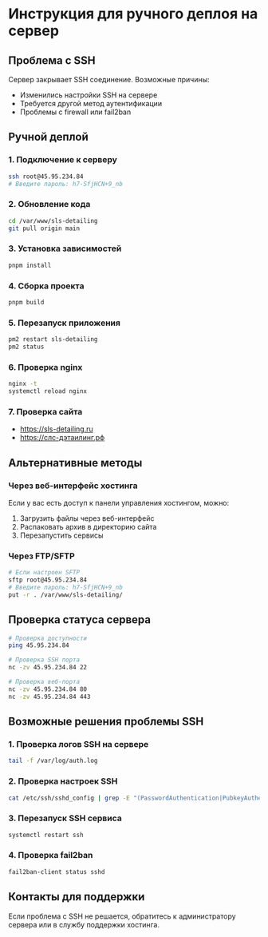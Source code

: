 # Инструкция для ручного деплоя на сервер

## Проблема с SSH
Сервер закрывает SSH соединение. Возможные причины:
- Изменились настройки SSH на сервере
- Требуется другой метод аутентификации
- Проблемы с firewall или fail2ban

## Ручной деплой

### 1. Подключение к серверу
```bash
ssh root@45.95.234.84
# Введите пароль: h7-SfjHCN+9_nb
```

### 2. Обновление кода
```bash
cd /var/www/sls-detailing
git pull origin main
```

### 3. Установка зависимостей
```bash
pnpm install
```

### 4. Сборка проекта
```bash
pnpm build
```

### 5. Перезапуск приложения
```bash
pm2 restart sls-detailing
pm2 status
```

### 6. Проверка nginx
```bash
nginx -t
systemctl reload nginx
```

### 7. Проверка сайта
- https://sls-detailing.ru
- https://слс-дэтаилинг.рф

## Альтернативные методы

### Через веб-интерфейс хостинга
Если у вас есть доступ к панели управления хостингом, можно:
1. Загрузить файлы через веб-интерфейс
2. Распаковать архив в директорию сайта
3. Перезапустить сервисы

### Через FTP/SFTP
```bash
# Если настроен SFTP
sftp root@45.95.234.84
# Введите пароль: h7-SfjHCN+9_nb
put -r . /var/www/sls-detailing/
```

## Проверка статуса сервера
```bash
# Проверка доступности
ping 45.95.234.84

# Проверка SSH порта
nc -zv 45.95.234.84 22

# Проверка веб-порта
nc -zv 45.95.234.84 80
nc -zv 45.95.234.84 443
```

## Возможные решения проблемы SSH

### 1. Проверка логов SSH на сервере
```bash
tail -f /var/log/auth.log
```

### 2. Проверка настроек SSH
```bash
cat /etc/ssh/sshd_config | grep -E "(PasswordAuthentication|PubkeyAuthentication|PermitRootLogin)"
```

### 3. Перезапуск SSH сервиса
```bash
systemctl restart ssh
```

### 4. Проверка fail2ban
```bash
fail2ban-client status sshd
```

## Контакты для поддержки
Если проблема с SSH не решается, обратитесь к администратору сервера или в службу поддержки хостинга.

